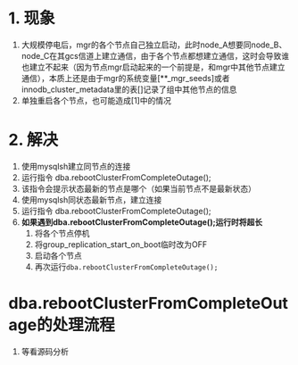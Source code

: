 # 1. 现象

1. 大规模停电后，mgr的各个节点自己独立启动，此时node_A想要同node_B、node_C在其gcs信道上建立通信，由于各个节点都想建立通信，这时会导致谁也建立不起来（因为节点mgr启动起来的一个前提是，和mgr中其他节点建立通信），本质上还是由于mgr的系统变量[**_mgr_seeds]或者innodb_cluster_metadata里的表[]记录了组中其他节点的信息
2. 单独重启各个节点，也可能造成[1]中的情况

# 2. 解决

1. 使用mysqlsh建立同节点的连接
2. 运行指令 dba.rebootClusterFromCompleteOutage();
3. 该指令会提示状态最新的节点是哪个（如果当前节点不是最新状态）
4. 使用mysqlsh同状态最新节点，建立连接
5. 运行指令 dba.rebootClusterFromCompleteOutage();
6. **如果遇到dba.rebootClusterFromCompleteOutage();运行时将超长**
   1. 将各个节点停机
   2. 将group_replication_start_on_boot临时改为OFF
   3. 启动各个节点
   4. 再次运行`dba.rebootClusterFromCompleteOutage();`


# dba.rebootClusterFromCompleteOutage的处理流程

1. 等看源码分析

